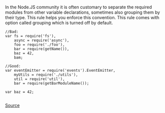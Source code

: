 In the Node.JS community it is often customary to separate the required modules from other variable declarations, sometimes also grouping them by their type. This rule helps you enforce this convention. This rule comes with option called grouping which is turned off by default.

```
//Bad:
var fs = require('fs'),
    async = require('async'),
    foo = require('./foo'), 
    bar = require(getName()), 
    baz = 42, 
    bam; 

//Good:
var eventEmitter = require('events').EventEmitter,
    myUtils = require('./utils'),
    util = require('util'),
    bar = require(getBarModuleName());

var baz = 42;


```

[Source](http://eslint.org/docs/rules/no-mixed-requires)
